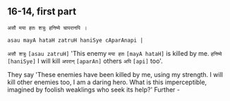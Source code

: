 ## 16-14, first part


```shloka-sa
असौ मया हतः शत्रुः हनिष्ये चापरानपि ।
```
```shloka-sa-hk
asau mayA hataH zatruH haniSye cAparAnapi |
```

`असौ शत्रुः` `[asau zatruH]` 'This enemy `मया हतः` `[mayA hataH]` is killed by me. `हनिष्ये` `[haniSye]` I will kill `अपरान्` `[aparAn]` others `अपि` `[api]` too'.

They say 'These enemies have been killed by me, using my strength. I will kill other enemies too, I am a daring hero. What is this imperceptible, imagined by foolish weaklings who seek its help?'
Further -

